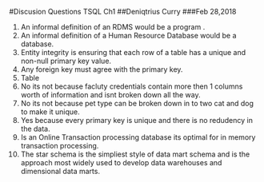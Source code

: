 #Discusion Questions TSQL Ch1
##Deniqtrius Curry
###Feb 28,2018

1. An informal definition of an RDMS would be a program .
1. An informal definition of a Human Resource Database would be a database.
1. Entity integrity is ensuring that each row of a table has a unique and non-null primary key value.
1. Any foreign key must agree with the primary key. 
1. Table
1. No its not because facluty credentials contain more then 1 columns worth of information and isnt broken down all the way. 
1. No its not because pet type can be broken down in to two cat and dog to make it unique.
1. Yes because every primary key is unique and there is no redudency in the data.
1. Is an Online Transaction processing database its optimal for in memory transaction processing.
1. The star schema is the simpliest style of data mart schema and is the approach most widely used to develop data warehouses and dimensional data marts.
